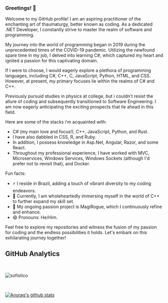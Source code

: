 ### Greetings! 👋

Welcome to my GitHub profile! I am an aspiring practitioner of the enchanting art of thaumaturgy, better known as coding. As a dedicated .NET Developer, I constantly strive to master the realm of software and programming.<br/>

My journey into the world of programming began in 2019 during the unprecedented times of the COVID-19 pandemic. Utilizing the newfound spare time in my job, I delved into learning C#, which captured my heart and ignited a passion for this captivating domain.<br/>

If I were to choose, I would eagerly explore a plethora of programming languages, including C#, C++, C, JavaScript, Python, HTML, and CSS. However, at present, my primary focuses lie within the realms of C# and C++.<br/>

Previously pursuid studies in physics at college, but i couldn't resist the allure of coding and subsequently transitioned to Software Engineering. I am now eagerly anticipating the exciting prospects that lie ahead in this field.<br/>

Here are some of the stacks i'm acquainted with: </br>
- C# (my main love and focus!), C++, JavaScript, Python, and Rust.
- I have also dabbled in CSS, R, and Ruby. </br>
- In addition, I possess knowledge in Asp.Net, Angular, Razor, and some React. </br>
- Throughout my professional experience, I have worked with MVC, Microservices, Windows Services, Windows Sockets (although I'd prefer not to revisit that), and Docker.

Fun facts: </br>
- ⚡ I reside in Brazil, adding a touch of vibrant diversity to my coding endeavors.
- 🌱 Currently, I am wholeheartedly immersing myself in the world of C++ to further expand my skill set.
- 🔭 My ongoing passion project is MagiRogue, which I continuously refine and enhance.
- 😄 Pronouns: He/Him.

Feel free to explore my repositories and witness the fusion of my passion for coding and the endless possibilities it holds. Let's embark on this exhilarating journey together!

## GitHub Analytics
<br>
<p align="left"><img align="center" src="https://github-readme-stats.vercel.app/api/top-langs?username=sofistico&show_icons=true&locale=en&layout=compact" alt="sofistico"/></p>
<br>

[![Anurag's github stats](https://github-readme-stats.vercel.app/api?username=sofistico)](https://github.com/anuraghazra/github-readme-stats)

<!--
**Sofistico/Sofistico** is a ✨ _special_ ✨ repository because its `README.md` (this file) appears on your GitHub profile.

Here are some ideas to get you started:

- 🔭 I’m currently working on ...
- 🌱 I’m currently learning ...
- 👯 I’m looking to collaborate on ...
- 🤔 I’m looking for help with ...
- 💬 Ask me about ...
- 📫 How to reach me: ...
- 😄 Pronouns: ...
- ⚡ Fun fact: ...
-->
